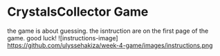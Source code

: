 # CrystalsCollector Game

the game is about guessing. the isntruction are on the first page of the game.
good luck!
![instructions-image]
https://github.com/ulyssehakiza/week-4-game/images/instructions.png
